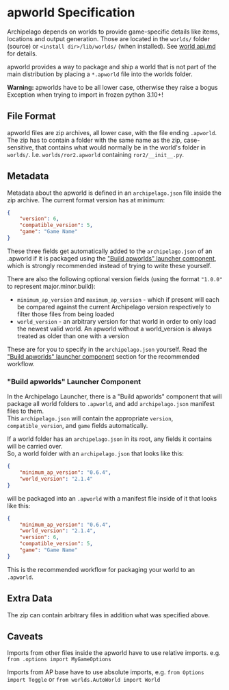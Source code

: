 # apworld Specification

Archipelago depends on worlds to provide game-specific details like items, locations and output generation.
Those are located in the `worlds/` folder (source) or `<install dir>/lib/worlds/` (when installed).
See [world api.md](world%20api.md) for details.

apworld provides a way to package and ship a world that is not part of the main distribution by placing a `*.apworld`
file into the worlds folder.

**Warning:** apworlds have to be all lower case, otherwise they raise a bogus Exception when trying to import in frozen python 3.10+!


## File Format

apworld files are zip archives, all lower case, with the file ending `.apworld`.
The zip has to contain a folder with the same name as the zip, case-sensitive, that contains what would normally be in
the world's folder in `worlds/`. I.e. `worlds/ror2.apworld` containing `ror2/__init__.py`.


## Metadata

Metadata about the apworld is defined in an `archipelago.json` file inside the zip archive.
The current format version has at minimum:
```json
{
    "version": 6,
    "compatible_version": 5,
    "game": "Game Name"
}
```

These three fields get automatically added to the `archipelago.json` of an .apworld if it is packaged using the
["Build apworlds" launcher component](#build-apworlds-launcher-component),
which is strongly recommended instead of trying to write these yourself.

There are also the following optional version fields (using the format `"1.0.0"` to represent major.minor.build):
* `minimum_ap_version` and `maximum_ap_version` - which if present will each be compared against the current
  Archipelago version respectively to filter those files from being loaded
* `world_version` - an arbitrary version for that world in order to only load the newest valid world.
  An apworld without a world_version is always treated as older than one with a version

These are for you to specify in the `archipelago.json` yourself.
Read the ["Build apworlds" launcher component](#build-apworlds-launcher-component) section for the recommended workflow.

### "Build apworlds" Launcher Component

In the Archipelago Launcher, there is a "Build apworlds" component that will package all world folders to `.apworld`,
and add `archipelago.json` manifest files to them.  
This `archipelago.json` will contain the appropriate `version`, `compatible_version`, and `game` fields automatically.

If a world folder has an `archipelago.json` in its root, any fields it contains will be carried over.  
So, a world folder with an `archipelago.json` that looks like this:

```json
{
    "minimum_ap_version": "0.6.4",
    "world_version": "2.1.4"
}
```

will be packaged into an `.apworld` with a manifest file inside of it that looks like this:

```json
{
    "minimum_ap_version": "0.6.4", 
    "world_version": "2.1.4",
    "version": 6,
    "compatible_version": 5,
    "game": "Game Name"
}
```

This is the recommended workflow for packaging your world to an `.apworld`.

## Extra Data

The zip can contain arbitrary files in addition what was specified above.


## Caveats

Imports from other files inside the apworld have to use relative imports. e.g. `from .options import MyGameOptions`

Imports from AP base have to use absolute imports, e.g. `from Options import Toggle` or
`from worlds.AutoWorld import World`
